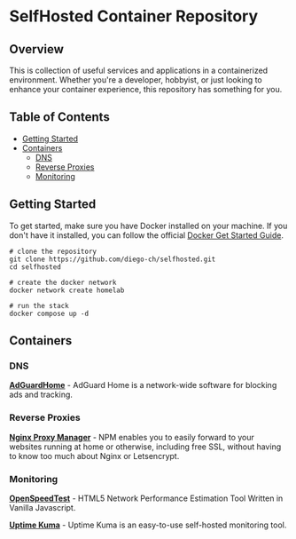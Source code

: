 # SelfHosted Container Repository

## Overview
This is collection of useful services and applications in a containerized environment. Whether you're a developer, hobbyist, or just looking to enhance your container experience, this repository has something for you.

## Table of Contents
- [Getting Started](#getting-started)
- [Containers](#containers)
  - [DNS](#dns)
  - [Reverse Proxies](#reverse-proxies)
  - [Monitoring](#monitoring)

## Getting Started
To get started, make sure you have Docker installed on your machine.
If you don't have it installed, you can follow the official [Docker Get Started Guide](https://docs.docker.com/get-docker/).

```
# clone the repository
git clone https://github.com/diego-ch/selfhosted.git
cd selfhosted

# create the docker network
docker network create homelab

# run the stack
docker compose up -d
```

## Containers

### DNS
**[AdGuardHome](https://github.com/AdguardTeam/AdGuardHome)** - AdGuard Home is a network-wide software for blocking ads and tracking.

### Reverse Proxies
**[Nginx Proxy Manager](https://github.com/NginxProxyManager/nginx-proxy-manager)** - NPM enables you to easily forward to your websites running at home or otherwise, including free SSL, without having to know too much about Nginx or Letsencrypt.

### Monitoring
**[OpenSpeedTest](https://github.com/openspeedtest/Speed-Test)** - HTML5 Network Performance Estimation Tool Written in Vanilla Javascript.

**[Uptime Kuma](https://github.com/louislam/uptime-kuma)** - Uptime Kuma is an easy-to-use self-hosted monitoring tool.

